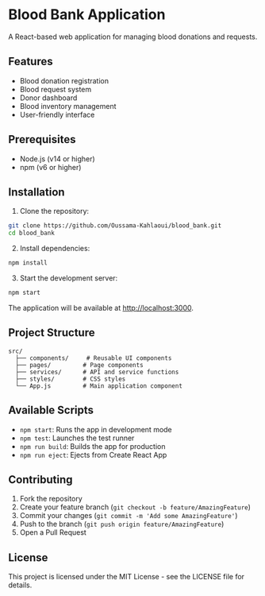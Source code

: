 # Blood Bank Application

A React-based web application for managing blood donations and requests.

## Features

- Blood donation registration
- Blood request system
- Donor dashboard
- Blood inventory management
- User-friendly interface

## Prerequisites

- Node.js (v14 or higher)
- npm (v6 or higher)

## Installation

1. Clone the repository:
```bash
git clone https://github.com/Oussama-Kahlaoui/blood_bank.git
cd blood_bank
```

2. Install dependencies:
```bash
npm install
```

3. Start the development server:
```bash
npm start
```

The application will be available at [http://localhost:3000](http://localhost:3000).

## Project Structure

```
src/
  ├── components/     # Reusable UI components
  ├── pages/         # Page components
  ├── services/      # API and service functions
  ├── styles/        # CSS styles
  └── App.js         # Main application component
```

## Available Scripts

- `npm start`: Runs the app in development mode
- `npm test`: Launches the test runner
- `npm run build`: Builds the app for production
- `npm run eject`: Ejects from Create React App

## Contributing

1. Fork the repository
2. Create your feature branch (`git checkout -b feature/AmazingFeature`)
3. Commit your changes (`git commit -m 'Add some AmazingFeature'`)
4. Push to the branch (`git push origin feature/AmazingFeature`)
5. Open a Pull Request

## License

This project is licensed under the MIT License - see the LICENSE file for details.
